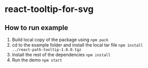 # react-tooltip-for-svg

## How to run example
1. Build local copy of the package using `npm pack`
2. cd to the example folder and install the local tar file `npm install ../react-path-tooltip-1.0.0.tgz`
3. Install the rest of the dependencies `npm install`
4. Run the demo `npm start`